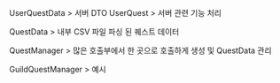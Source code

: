 UserQuestData > 서버 DTO
UserQuest > 서버 관련 기능 처리

QuestData > 내부 CSV 파일 파싱 된 퀘스트 데이터

QuestManager > 많은 호출부에서 한 곳으로 호출하게 생성 및 QuestData 관리

GuildQuestManager > 예시
